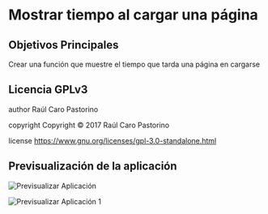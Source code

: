 # Mostrar tiempo al cargar una página

## Objetivos Principales
Crear una función que muestre el tiempo que tarda una página en cargarse

## Licencia GPLv3
author Raúl Caro Pastorino

copyright Copyright © 2017 Raúl Caro Pastorino

license https://www.gnu.org/licenses/gpl-3.0-standalone.html

## Previsualización de la aplicación
![Previsualizar Aplicación](preview.png)

![Previsualizar Aplicación 1](preview1.png)
